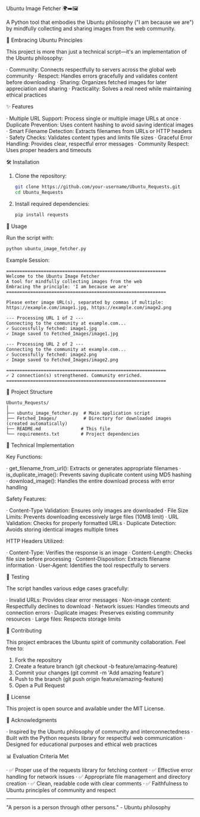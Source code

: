 Ubuntu Image Fetcher 🌍➡️🖼️

A Python tool that embodies the Ubuntu philosophy ("I am because we are") by mindfully collecting and sharing images from the web community.

🌟 Embracing Ubuntu Principles

This project is more than just a technical script—it's an implementation of the Ubuntu philosophy:

· Community: Connects respectfully to servers across the global web community
· Respect: Handles errors gracefully and validates content before downloading
· Sharing: Organizes fetched images for later appreciation and sharing
· Practicality: Solves a real need while maintaining ethical practices

✨ Features

· Multiple URL Support: Process single or multiple image URLs at once
· Duplicate Prevention: Uses content hashing to avoid saving identical images
· Smart Filename Detection: Extracts filenames from URLs or HTTP headers
· Safety Checks: Validates content types and limits file sizes
· Graceful Error Handling: Provides clear, respectful error messages
· Community Respect: Uses proper headers and timeouts

🛠️ Installation

1. Clone the repository:
   ```bash
   git clone https://github.com/your-username/Ubuntu_Requests.git
   cd Ubuntu_Requests
   ```
2. Install required dependencies:
   ```bash
   pip install requests
   ```

🚀 Usage

Run the script with:

```bash
python ubuntu_image_fetcher.py
```

Example Session:

```
============================================================
Welcome to the Ubuntu Image Fetcher
A tool for mindfully collecting images from the web
Embracing the principle: 'I am because we are'
============================================================

Please enter image URL(s), separated by commas if multiple: https://example.com/image1.jpg, https://example.com/image2.png

--- Processing URL 1 of 2 ---
Connecting to the community at example.com...
✓ Successfully fetched: image1.jpg
✓ Image saved to Fetched_Images/image1.jpg

--- Processing URL 2 of 2 ---
Connecting to the community at example.com...
✓ Successfully fetched: image2.png
✓ Image saved to Fetched_Images/image2.png

============================================================
✓ 2 connection(s) strengthened. Community enriched.
============================================================
```

📁 Project Structure

```
Ubuntu_Requests/
│
├── ubuntu_image_fetcher.py  # Main application script
├── Fetched_Images/          # Directory for downloaded images (created automatically)
├── README.md               # This file
└── requirements.txt        # Project dependencies
```

🔧 Technical Implementation

Key Functions:

· get_filename_from_url(): Extracts or generates appropriate filenames
· is_duplicate_image(): Prevents saving duplicate content using MD5 hashing
· download_image(): Handles the entire download process with error handling

Safety Features:

· Content-Type Validation: Ensures only images are downloaded
· File Size Limits: Prevents downloading excessively large files (10MB limit)
· URL Validation: Checks for properly formatted URLs
· Duplicate Detection: Avoids storing identical images multiple times

HTTP Headers Utilized:

· Content-Type: Verifies the response is an image
· Content-Length: Checks file size before processing
· Content-Disposition: Extracts filename information
· User-Agent: Identifies the tool respectfully to servers

🧪 Testing

The script handles various edge cases gracefully:

· Invalid URLs: Provides clear error messages
· Non-image content: Respectfully declines to download
· Network issues: Handles timeouts and connection errors
· Duplicate images: Preserves existing community resources
· Large files: Respects storage limits

🤝 Contributing

This project embraces the Ubuntu spirit of community collaboration. Feel free to:

1. Fork the repository
2. Create a feature branch (git checkout -b feature/amazing-feature)
3. Commit your changes (git commit -m 'Add amazing feature')
4. Push to the branch (git push origin feature/amazing-feature)
5. Open a Pull Request

📝 License

This project is open source and available under the MIT License.

🙏 Acknowledgments

· Inspired by the Ubuntu philosophy of community and interconnectedness
· Built with the Python requests library for respectful web communication
· Designed for educational purposes and ethical web practices

📊 Evaluation Criteria Met

· ✅ Proper use of the requests library for fetching content
· ✅ Effective error handling for network issues
· ✅ Appropriate file management and directory creation
· ✅ Clean, readable code with clear comments
· ✅ Faithfulness to Ubuntu principles of community and respect

---

"A person is a person through other persons." - Ubuntu philosophy
